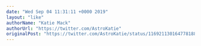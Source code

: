 ```yaml
---
date: "Wed Sep 04 11:31:11 +0000 2019"
layout: "like"
authorName: "Katie Mack"
authorUrl: "https://twitter.com/AstroKatie"
originalPost: "https://twitter.com/AstroKatie/status/1169211301647781888"
---
```

